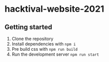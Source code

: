 # hacktival-website-2021

## Getting started

1. Clone the repository
2. Install dependencies with `npm i`
3. Pre build css with `npm run build`
4. Run the development server `npm run start`

